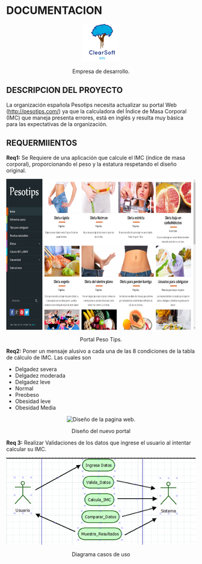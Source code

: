 # DOCUMENTACION

<p align="center">
<img src="./recursos/ClearSoft.png" title="Perfiles aerodinamicos." width="100" height="100">
<div align="center">Empresa de desarrollo.</div>
</p>

## DESCRIPCION DEL PROYECTO 
La organización española Pesotips necesita actualizar su portal Web (http://pesotips.com/) ya que la calculadora del Índice de Masa Corporal (IMC) que maneja presenta errores, está en inglés y resulta muy básica para las expectativas de la organización.

## REQUERMIIENTOS

**Req1:** Se Requiere de una aplicación que calcule el IMC (índice de masa corporal), proporcionando el peso y la estatura respetando el diseño original. 

<p align="center">
    <img src="./recursos/PortalTips.png" 
            title="Sitio web peso tips." 
            width="600" 
            height="400" >
    <div align="center">Portal Peso Tips.</div>
</p>

**Req2:** Poner un mensaje alusivo a cada una de las 8 condiciones de la tabla de cálculo de IMC. Las cuales son 
* Delgadez severa 
* Delgadez moderada
* Delgadez leve
* Normal 
* Preobeso
* Obesidad leve
* Obesidad Media 


<p align="center">
    <img src="./recursos/DiseñoPreliminar.png" 
    title="Diseño de la pagina web.">
    <div align="center">Diseño del nuevo portal</div>
</p>


**Req 3:** Realizar Validaciones de los datos que ingrese el usuario al intentar calcular su IMC. 

<p align="center">
    <img src="./recursos/casosUso.png" 
    title="Casos de uso." >
    <div align="center">Diagrama casos de uso</div>
</p>

